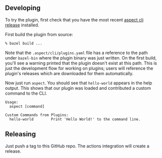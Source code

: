 ## Developing

To try the plugin, first check that you have the most recent [aspect cli release](https://github.com/aspect-build/aspect-cli/releases) installed.

First build the plugin from source:

```bash
% bazel build ...
```

Note that the `.aspect/cli/plugins.yaml` file has a reference to the path under `bazel-bin` where the plugin binary was just written.
On the first build, you'll see a warning printed that the plugin doesn't exist at this path.
This is just the development flow for working on plugins; users will reference the plugin's releases which are downloaded for them automatically.

Now just run `aspect`. You should see that `hello-world` appears in the help output. This shows that our plugin was loaded and contributed a custom command to the CLI.

```
Usage:
  aspect [command]

Custom Commands from Plugins:
  hello-world        Print 'Hello World!' to the command line.
```

## Releasing

Just push a tag to this GitHub repo.
The actions integration will create a release.
